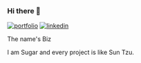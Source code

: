 ### Hi there 👋

[![portfolio](https://img.shields.io/badge/my_portfolio-000?style=for-the-badge&logo=ko-fi&logoColor=white)](https://bizthehabesha.github.io/portfolio/)
[![linkedin](https://img.shields.io/badge/linkedin-0A66C2?style=for-the-badge&logo=linkedin&logoColor=white)](https://www.linkedin.com/in/bisrat-gebrekidan-242b231b8/)

<!--
**BizTheHabesha/BizTheHabesha** is a ✨ _special_ ✨ repository because its `README.md` (this file) appears on your GitHub profile.

Here are some ideas to get you started:

- 🔭 I’m currently working on ...
- 🌱 I’m currently learning ...
- 👯 I’m looking to collaborate on ...
- 🤔 I’m looking for help with ...
- 💬 Ask me about ...
- 📫 How to reach me: ...
- 😄 Pronouns: ...
- ⚡ Fun fact: ...
-->
The name's Biz

I am Sugar and every project is like Sun Tzu.
